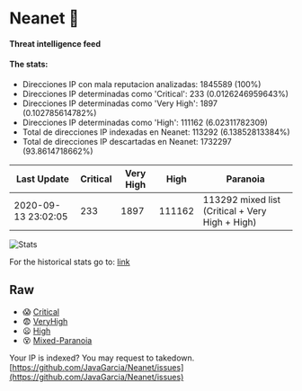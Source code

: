 # Neanet :hocho:
#### Threat intelligence feed
#### The stats:

- Direcciones IP con mala reputacion analizadas: 1845589 (100%)
- Direcciones IP determinadas como 'Critical':  233 (0.0126246959643%)
- Direcciones IP determinadas como 'Very High':  1897 (0.102785614782%)
- Direcciones IP determinadas como 'High':  111162 (6.02311782309)
- Total de direcciones IP indexadas en Neanet:  113292 (6.13852813384%)
- Total de direcciones IP descartadas en Neanet:  1732297 (93.8614718662%)

| Last Update | Critical | Very High | High | Paranoia |
| --- | --- | --- | --- | --- |
| 2020-09-13 23:02:05 | 233 | 1897 | 111162 | 113292 mixed list (Critical + Very High + High)|

![Stats](https://docs.google.com/spreadsheets/d/e/2PACX-1vSnaNMIXVabIpDJjufMlzH7poXnshF3mgd8Is1g9ytUEzVsP5my4Trn8f-xkoLLQ38xpL3HtmUexLo6/pubchart?oid=501124687&format=image)

For the historical stats go to: [link](/stats.csv)
## Raw
- :scream: [Critical](https://raw.githubusercontent.com/JavaGarcia/Neanet/master/blacklists/neanet_critical.txt)
- :fearful: [VeryHigh](https://raw.githubusercontent.com/JavaGarcia/Neanet/master/blacklists/neanet_veryHigh.txtt)
- :frowning: [High](https://raw.githubusercontent.com/JavaGarcia/Neanet/master/blacklists/neanet_high.txt)
- :dizzy_face: [Mixed-Paranoia](https://raw.githubusercontent.com/JavaGarcia/Neanet/master/blacklists/neanet_all.txt)


Your IP is indexed? You may request to takedown. [https://github.com/JavaGarcia/Neanet/issues](https://github.com/JavaGarcia/Neanet/issues)

































































































































































































































































































































































































































































































































































































































































































































































































